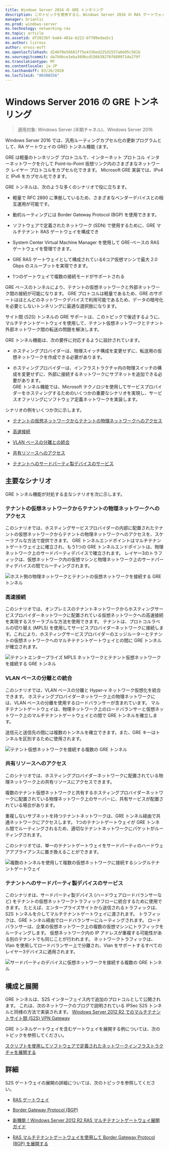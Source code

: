 ```yaml
---
title: Windows Server 2016 の GRE トンネリング
description: このトピックを使用すると、Windows Server 2016 の RAS ゲートウェイに対する汎用ルーティングカプセル化 (GRE) トンネル機能の更新について理解できます。
manager: brianlic
ms.prod: windows-server
ms.technology: networking-ras
ms.topic: article
ms.assetid: df2023bf-ba64-481e-b222-6f709edaa5c1
ms.author: lizross
author: eross-msft
ms.openlocfilehash: d246f0e56681f75e4336ed225d1557a0e05c581b
ms.sourcegitcommit: da7b9bce1eba369bcd156639276f6899714e279f
ms.translationtype: MT
ms.contentlocale: ja-JP
ms.lasthandoff: 03/26/2020
ms.locfileid: "80308556"
---
```

# <a name="gre-tunneling-in-windows-server-2016"></a>Windows Server 2016 の GRE トンネリング

>適用対象: Windows Server (半期チャネル)、Windows Server 2016

Windows Server 2016 では、汎用ルーティングカプセル化の更新プログラムとして、RA ゲートウェイの GRE\) トンネル機能 \(ます。  
  
GRE は軽量のトンネリング プロトコルで、インターネット プロトコル インターネットワークを介して Point-to-Point 仮想リンク内のさまざまなネットワーク レイヤー プロトコルをカプセル化できます。 Microsoft GRE 実装では、IPv4 と IPv6 をカプセル化できます。  
  
GRE トンネルは、次のような多くのシナリオで役に立ちます。  
  
-   軽量で RFC 2890 に準拠しているため、さまざまなベンダーデバイスとの相互運用が可能です。  
  
-   動的ルーティングには Border Gateway Protocol \(BGP\) を使用できます。  
  
-   ソフトウェアで定義されたネットワーク \(SDN\) で使用するために、GRE マルチテナント RAS ゲートウェイを構成でき
  
-   System Center Virtual Machine Manager を使用して GRE\-ベースの RAS ゲートウェイを管理できます。
  
-   GRE RAS ゲートウェイとして構成されている6コア仮想マシンで最大 2.0 Gbps のスループットを実現できます。
  
-   1つのゲートウェイで複数の接続モードがサポートされる  
  
GRE ベースのトンネルにより、テナントの仮想ネットワークと外部ネットワーク間の接続が可能になります。 GRE プロトコルは軽量であるため、GRE のサポートはほとんどのネットワークデバイスで利用可能であるため、データの暗号化を必要としないトンネリングに最適な選択肢になります。 

サイト間 (S2S) トンネルの GRE サポートは、このトピックで後述するように、マルチテナントゲートウェイを使用して、テナント仮想ネットワークとテナント外部ネットワーク間の転送の問題を解決します。  
  
GRE トンネル機能は、次の要件に対応するように設計されています。  
  
-   ホスティングプロバイダーは、物理スイッチ構成を変更せずに、転送用の仮想ネットワークを作成できる必要があります。  
  
-   ホスティングプロバイダーは、インフラストラクチャ内の物理スイッチの構成を変更せずに、外部に接続するネットワークにサブネットを追加できる必要があります。  
GRE トンネル機能では、Microsoft テクノロジを使用してサービスプロバイダーをホスティングするためのいくつかの重要なシナリオを実現し、サービスオファリングにソフトウェア定義ネットワークを実装します。  
  
シナリオの例をいくつか次に示します。  
  
-   [テナントの仮想ネットワークからテナントの物理ネットワークへのアクセス](#BKMK_Access)  
  
-   [高速接続](#BKMK_Speed)  
  
-   [VLAN ベースの分離との統合](#BKMK_Integration)  
  
-   [共有リソースへのアクセス](#BKMK_Shared)  
  
-   [テナントへのサードパーティ製デバイスのサービス](#BKMK_thirdparty)  
  
## <a name="key-scenarios"></a>主要なシナリオ

GRE トンネル機能が対処する主なシナリオを次に示します。  
  
### <a name="access-from-tenant-virtual-networks-to-tenant-physical-networks"></a><a name="BKMK_Access"></a>テナントの仮想ネットワークからテナントの物理ネットワークへのアクセス

このシナリオでは、ホスティングサービスプロバイダーの内部に配置されたテナントの仮想ネットワークからテナントの物理ネットワークへのアクセスを、スケーラブルな方法で提供できます。 GRE トンネルエンドポイントはマルチテナントゲートウェイ上に確立され、もう1つの GRE トンネルエンドポイントは、物理ネットワーク上のサードパーティデバイスで確立されます。 レイヤー3のトラフィックは、仮想ネットワーク内の仮想マシンと物理ネットワーク上のサードパーティデバイスの間でルーティングされます。  
  
![ホスト側の物理ネットワークとテナントの仮想ネットワークを接続する GRE トンネル](../../media/gre-tunneling-in-windows-server/GRE_.png)  
  
### <a name="high-speed-connectivity"></a><a name="BKMK_Speed"></a>高速接続

このシナリオでは、オンプレミスのテナントネットワークからホスティングサービスプロバイダーネットワークに配置されている仮想ネットワークへの高速接続を実現するスケーラブルな方法を使用できます。 テナントは、プロトコルラベルの切り替え (MPLS) を使用してサービスプロバイダーネットワークに接続します。これにより、ホスティングサービスプロバイダーのエッジルーターとテナントの仮想ネットワークへのマルチテナントゲートウェイとの間に GRE トンネルが確立されます。  
  
![テナントエンタープライズ MPLS ネットワークとテナント仮想ネットワークを接続する GRE トンネル](../../media/gre-tunneling-in-windows-server/GRE-.png)  
  
### <a name="integration-with-vlan-based-isolation"></a><a name="BKMK_Integration"></a>VLAN ベースの分離との統合

このシナリオでは、VLAN ベースの分離と Hyper-v ネットワーク仮想化を統合できます。 ホスティングプロバイダーネットワーク上の物理ネットワークには、VLAN ベースの分離を使用するロードバランサーが含まれています。 マルチテナントゲートウェイは、物理ネットワーク上のロードバランサーと仮想ネットワーク上のマルチテナントゲートウェイとの間で GRE トンネルを確立します。  
  
送信元と送信先の間には複数のトンネルを確立できます。また、GRE キーはトンネルを区別するために使用されます。  
  
![テナント仮想ネットワークを接続する複数の GRE トンネル](../../media/gre-tunneling-in-windows-server/GRE-VLANIsolation.png)  
  
### <a name="access-shared-resources"></a><a name="BKMK_Shared"></a>共有リソースへのアクセス

このシナリオでは、ホスティングプロバイダーネットワークに配置されている物理ネットワーク上の共有リソースにアクセスできます。  
  
複数のテナント仮想ネットワークと共有するホスティングプロバイダーネットワークに配置されている物理ネットワーク上のサーバーに、共有サービスが配置されている場合があります。  
  
重複しないサブネットを持つテナントネットワークは、GRE トンネル経由で共通ネットワークにアクセスします。 1つのテナントゲートウェイが GRE トンネル間でルーティングされるため、適切なテナントネットワークにパケットがルーティングされます。  
  
このシナリオでは、単一のテナントゲートウェイをサードパーティのハードウェアアプライアンスに置き換えることができます。  
  
![複数のトンネルを使用して複数の仮想ネットワークに接続するシングルテナントゲートウェイ](../../media/gre-tunneling-in-windows-server/GRE-SharedResource.png)  
  
### <a name="services-of-third-party-devices-to-tenants"></a><a name="BKMK_thirdparty"></a>テナントへのサードパーティ製デバイスのサービス

このシナリオは、サードパーティ製デバイス (ハードウェアロードバランサーなど) をテナントの仮想ネットワークトラフィックフローに統合するために使用できます。 たとえば、エンタープライズサイトから送信されるトラフィックは、S2S トンネルを介してマルチテナントゲートウェイに渡されます。 トラフィックは、GRE トンネル経由でロードバランサーにルーティングされます。 ロードバランサーは、企業の仮想ネットワーク上の複数の仮想マシンにトラフィックをルーティングします。 仮想ネットワーク内の IP アドレスが重複する可能性がある別のテナントでも同じことが行われます。 ネットワークトラフィックは、Vlan を使用してロードバランサー上で分離され、Vlan をサポートするすべてのレイヤー3デバイスに適用されます。  
  
![サードパーティのデバイスに仮想ネットワークを接続する複数の GRE トンネル](../../media/gre-tunneling-in-windows-server/GREThirdParty.png)  
  
## <a name="configuration-and-deployment"></a>構成と展開

GRE トンネルは、S2S インターフェイス内で追加のプロトコルとして公開されます。 これは、次のネットワークのブログで説明されている IPSec S2S トンネルと同様の方法で実装されます。 [Windows Server 2012 R2 でのマルチテナントサイト間 (S2S) VPN Gateway](https://blogs.technet.com/b/networking/archive/2013/09/29/multi-tenant-site-to-site-s2s-vpn-gateway-with-windows-server-2012-r2.aspx)  
  
GRE トンネルゲートウェイを含むゲートウェイを展開する例については、次のトピックを参照してください。  
  
[スクリプトを使用してソフトウェアで定義されたネットワークインフラストラクチャを展開する](../../../networking/sdn/deploy/Deploy-a-Software-Defined-Network-infrastructure-using-scripts.md)
  
## <a name="more-information"></a>詳細

S2S ゲートウェイの展開の詳細については、次のトピックを参照してください。  
  
-   [RAS ゲートウェイ](RAS-Gateway.md)  
  
-   [Border Gateway Protocol &#40;BGP&#41;](../bgp/Border-Gateway-Protocol-BGP.md)  
  
-   [新機能！Windows Server 2012 R2 RAS マルチテナントゲートウェイ展開ガイド](https://blogs.technet.com/b/wsnetdoc/archive/2014/03/26/new-windows-server-2012-r2-RAS-multitenant-gateway-deployment-guide.aspx)  
  
-   [RAS マルチテナントゲートウェイを使用して Border Gateway Protocol (BGP) を展開する](https://blogs.technet.com/b/wsnetdoc/archive/2014/04/03/deploy-border-gateway-protocol-bgp-with-the-RAS-multitenant-gateway.aspx)  
  


